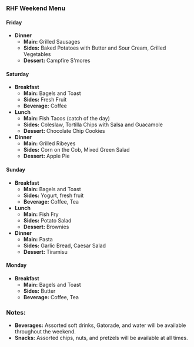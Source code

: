 ### **RHF Weekend Menu**
#### **Friday**
- **Dinner**
	- **Main:** Grilled Sausages
	- **Sides:** Baked Potatoes with Butter and Sour Cream, Grilled Vegetables
	- **Dessert:** Campfire S'mores
#### **Saturday**
- **Breakfast**
	- **Main:** Bagels and Toast
	- **Sides:** Fresh Fruit
	- **Beverage:** Coffee
- **Lunch**
	- **Main:** Fish Tacos (catch of the day)
	- **Sides:** Coleslaw, Tortilla Chips with Salsa and Guacamole
	- **Dessert:** Chocolate Chip Cookies
- **Dinner**
	- **Main:** Grilled Ribeyes
	- **Sides:** Corn on the Cob, Mixed Green Salad
	- **Dessert:** Apple Pie
#### **Sunday**
- **Breakfast**
	- **Main:** Bagels and Toast
	- **Sides:** Yogurt, fresh fruit
	- **Beverage:** Coffee, Tea
- **Lunch**
	- **Main:** Fish Fry
	- **Sides:** Potato Salad
	- **Dessert:** Brownies
- **Dinner**
	- **Main:** Pasta
	- **Sides:** Garlic Bread, Caesar Salad
	- **Dessert:** Tiramisu
#### **Monday**
- **Breakfast**
	- **Main:** Bagels and Toast
	- **Sides:** Butter
	- **Beverage:** Coffee, Tea
### **Notes:**
- **Beverages:** Assorted soft drinks, Gatorade, and water will be available throughout the weekend.
- **Snacks:** Assorted chips, nuts, and pretzels will be available at all times.

